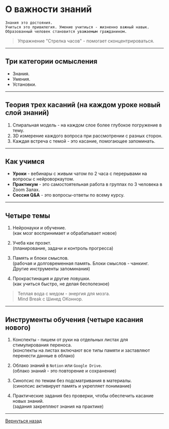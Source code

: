 # О важности знаний

    Знания это достояния.
    Учиться это привилегия. Умение учитиься - жизненно важный навык.
    Образованный человек становится уважаемым гражданином.

>Упражнение "Стрелка часов" - помогает сконцентрироваться.
---

## Три категории осмысления

- Знания.
- Умения.
- Установки.

---

## Теория трех касаний (на каждом уроке новый слой знаний)

1. Спиральная модель - на каждом слое более глубокое погружение в тему.
2. 3D измерение каждого вопроса при рассмотрении с разных сторон.
3. Каждая встреча с темой - это касание, помогающее запоминать.

---

## Как учимся

- **Уроки** - вебинары с живым чатом по 2 часа с перерывами на вопросы с нейроворкаутом.
- **Практикум** - это самостоятельная работа в группах по 3 человека в Zoom Залах.
- **Сессия Q&A** - это вопросы-ответы по всему курсу.

---

## Четыре темы

1. Нейронауки и обучение.  
   (как мозг воспринимает и обрабатывает новое)

2. Учеба как проэкт.  
   (планирование, задачи и контроль прогресса)

3. Память и блоки смыслов.  
   (рабочая и долговременная память. Блоки смыслов - чанкинг. Другие инструменты запоминания)

4. Прокрастинация и другие ловушки.  
   (как учиться быстро, не делая бесполезное)

>Теплая вода с медом - энергия для мозга.  
>Mind Break с Шинед ОКоннор.

---

## Инструменты обучения (четыре касания нового)

1. Конспекты - пишем от руки на отдельных листах для стимулирования переноса.  
   (конспекты на листах включают все типы памяти и заставляют перенести данные в облако)

2. Облако знаний в `Notion` или `Google Drive`.  
   (облако знаний - это повторение и сохранение)

3. Синопсис по темам без подсматривания в материалы.  
   (синопсис активирует память и укрепляет понимание)

4. Практические задания без проверки, чтобы обеспечить касание новых знаний.  
   (задания закрепляют знания на практике)

---
[Вернуться назад](<The_ability_to_learn.md>)